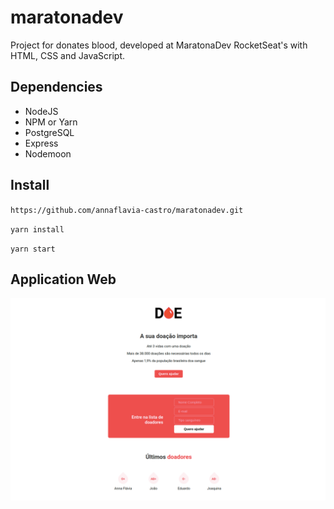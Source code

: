 # maratonadev
Project for donates blood, developed at MaratonaDev RocketSeat's with HTML, CSS and JavaScript.

**Dependencies**
---
- NodeJS
- NPM or Yarn
- PostgreSQL
- Express
- Nodemoon

**Install**
---
`https://github.com/annaflavia-castro/maratonadev.git`

`yarn install`

`yarn start`

**Application Web**
---
![image](https://github.com/annaflavia-castro/maratonadev/blob/master/public/screen-web.png)

